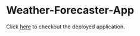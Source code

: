 # Weather-Forecaster-App
Click [here](https://gforceweather.herokuapp.com/) to checkout the deployed application.
